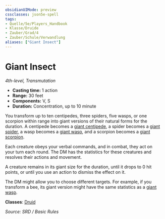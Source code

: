 ```yaml
---
obsidianUIMode: preview
cssclasses: json5e-spell
tags:
- Quelle/5e/Players_Handbook
- Klasse/Druide
- Zauber/Grad/4
- Zauber/Schule/Verwandlung
aliases: ["Giant Insect"]
---
```

# Giant Insect
*4th-level, Transmutation*  

- **Casting time:** 1 action
- **Range:** 30 feet
- **Components:** V, S
- **Duration:** Concentration, up to 10 minute

You transform up to ten centipedes, three spiders, five wasps, or one scorpion within range into giant versions of their natural forms for the duration. A centipede becomes a [giant centipede](giant-centipede.md), a spider becomes a [giant spider](Riesenspinne.md), a wasp becomes a [giant wasp](giant-wasp.md), and a scorpion becomes a [giant scorpion](giant-scorpion.md).

Each creature obeys your verbal commands, and in combat, they act on your turn each round. The DM has the statistics for these creatures and resolves their actions and movement.

A creature remains in its giant size for the duration, until it drops to 0 hit points, or until you use an action to dismiss the effect on it.

The DM might allow you to choose different targets. For example, if you transform a bee, its giant version might have the same statistics as a [giant wasp](giant-wasp.md).

**Classes**: [Druid](Dungeons%20&%20Dragons/Wikipedia%20der%20Vergessenen%20Reiche/Kompendium%20der%20Vergessenen%20Reiche/Klassen/druid.md)

*Source: SRD / Basic Rules*
